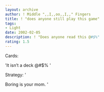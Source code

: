 ```yaml
---
layout: archive
author: ! Middle ",,I,,oo,,I,," Fingers
title: ! "does anyone still play this game"
tags:
- Light
date: 2002-02-05
description: ! "Does anyone read this @#$%"
rating: 1.5
---
```

Cards: 

'It isn’t a deck @#$% '

Strategy: '

Boring is your mom. '